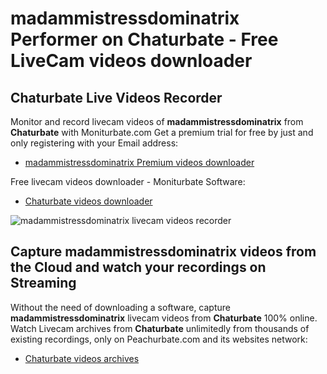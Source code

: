 # madammistressdominatrix Performer on Chaturbate - Free LiveCam videos downloader

## Chaturbate Live Videos Recorder

Monitor and record livecam videos of **madammistressdominatrix** from **Chaturbate** with Moniturbate.com
Get a premium trial for free by just and only registering with your Email address:
* [madammistressdominatrix Premium videos downloader](https://moniturbate.com/request-demo-licence-key.html)

Free livecam videos downloader - Moniturbate Software:
* [Chaturbate videos downloader](https://moniturbate.com/moniturbate-download-software.html)

![madammistressdominatrix livecam videos recorder](https://peachurnet.com/templates/moniturbate-software.png)


## Capture madammistressdominatrix videos from the Cloud and watch your recordings on Streaming

Without the need of downloading a software, capture **madammistressdominatrix** livecam videos from **Chaturbate** 100% online.
Watch Livecam archives from **Chaturbate** unlimitedly from thousands of existing recordings, only on Peachurbate.com and its websites network:
* [Chaturbate videos archives](https://peachurnet.com/)